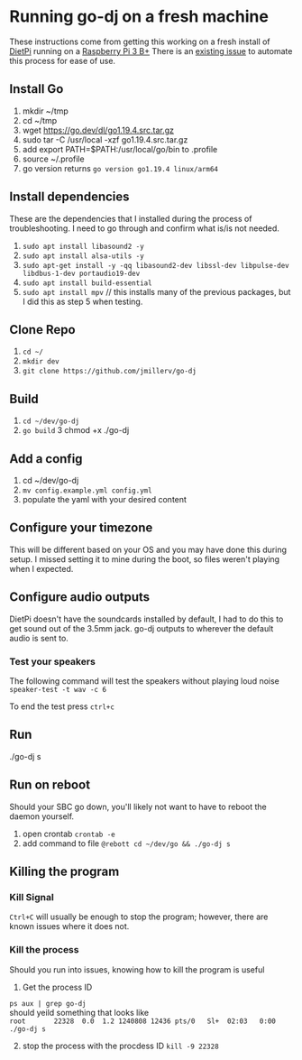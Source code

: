 # Running go-dj on a fresh machine

These instructions come from getting this working on a fresh install of [DietPi]() running on a [Raspberry Pi 3 B+]() There
is an [existing issue](https://github.com/jmillerv/go-dj/issues/26) to automate this process for ease of use.


## Install Go
1. mkdir ~/tmp
2. cd ~/tmp
3. wget https://go.dev/dl/go1.19.4.src.tar.gz
4. sudo tar -C /usr/local -xzf go1.19.4.src.tar.gz
5. add export PATH=$PATH:/usr/local/go/bin to .profile
6. source ~/.profile
7. go version
   returns  `go version go1.19.4 linux/arm64`

## Install dependencies
These are the dependencies that I installed during the process of troubleshooting. I need to go through and confirm what is/is not needed.

1. `sudo apt install libasound2 -y`
2. `sudo apt install alsa-utils -y`
3. `sudo apt-get install -y -qq libasound2-dev libssl-dev libpulse-dev libdbus-1-dev portaudio19-dev`
4. `sudo apt install build-essential`
5. `sudo apt install mpv` // this installs many of the previous packages, but I did this as step 5 when testing. 

## Clone Repo
1. `cd ~/`
2. `mkdir dev`
3. `git clone https://github.com/jmillerv/go-dj`

## Build
1. `cd ~/dev/go-dj`
2. `go build`
   3 chmod +x ./go-dj

## Add a config
1. cd ~/dev/go-dj
2. `mv config.example.yml config.yml`
3. populate the yaml with your desired content

## Configure your timezone
This will be different based on your OS and you may have done this during setup. I missed setting it to mine during the boot, so files weren't playing when I expected. 

## Configure audio outputs 
DietPi doesn't have the soundcards installed by default, I had to do this to get sound out of the 3.5mm jack. go-dj outputs to
wherever the default audio is sent to. 

### Test your speakers
The following command will test the speakers without playing loud noise
`speaker-test -t wav -c 6` 

To end the test press `ctrl+c`

## Run

./go-dj s

## Run on reboot
Should your SBC go down, you'll likely not want to have to reboot the daemon yourself. 

1. open crontab
`crontab -e`
2. add command to file 
`@rebott cd ~/dev/go && ./go-dj s`

## Killing the program
### Kill Signal
`Ctrl+C` will usually be enough to stop the program; however, there are known issues where it does not.

### Kill the process

Should you run into issues, knowing how to kill the program is useful

1. Get the process ID

`ps aux | grep go-dj`  
should yeild something that looks like  
`root       22328  0.0  1.2 1240808 12436 pts/0   Sl+  02:03   0:00 ./go-dj s`

2. stop the process with the procdess ID
   `kill -9 22328` 
